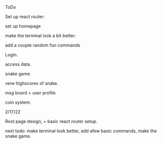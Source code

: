 ToDo

Set up react router:

set up homepage

make the terminal look a bit better:

add a couple random fun commands

Login.

access data.

snake game.

veiw highscores of snake.

msg board + user profile

coin system.

2/17/22

Root page design, + basic react router setup.

next todo: make terminal look better, add afew basic commands, make the snake game.
